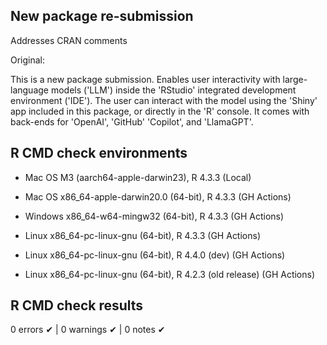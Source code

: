 ## New package re-submission

Addresses CRAN comments

Original:

This is a new package submission. Enables user interactivity with large-language 
models ('LLM') inside the 'RStudio' integrated development environment ('IDE'). 
The user can interact with the model using the 'Shiny' app included in this 
package, or directly in the 'R' console. It comes with back-ends for 'OpenAI', 
'GitHub' 'Copilot', and 'LlamaGPT'.

## R CMD check environments

- Mac OS M3 (aarch64-apple-darwin23), R 4.3.3 (Local)

- Mac OS x86_64-apple-darwin20.0 (64-bit), R 4.3.3 (GH Actions)
- Windows  x86_64-w64-mingw32 (64-bit), R 4.3.3 (GH Actions)
- Linux x86_64-pc-linux-gnu (64-bit), R 4.3.3 (GH Actions)
- Linux x86_64-pc-linux-gnu (64-bit), R 4.4.0 (dev) (GH Actions)
- Linux x86_64-pc-linux-gnu (64-bit), R 4.2.3 (old release) (GH Actions)

## R CMD check results

0 errors ✔ | 0 warnings ✔ | 0 notes ✔
